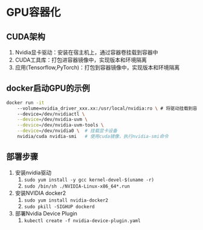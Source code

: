 # GPU容器化

## CUDA架构
1. Nvidia显卡驱动：安装在宿主机上，通过容器卷挂载到容器中
2. CUDA工具库：打包进容器镜像中，实现版本和环境隔离
3. 应用(Tensorflow,PyTorch)：打包到容器镜像中，实现版本和环境隔离

## docker启动GPU的示例
```sh
docker run -it 
    --volume=nvidia_driver_xxx.xx:/usr/local/nvidia:ro \ # 将驱动挂载到容器中
    --device=/dev/nvidiactl \
    --device=/dev/nvidia-uvm \
    --device=/dev/nvidia-uvm-tools \
    --device=/dev/nvidia0 \  # 挂载显卡设备
    nvidia/cuda nvidia-smi   # 使用cuda镜像，执行nvidia-smi命令
```

## 部署步骤
1. 安装nvidia驱动
   1. `sudo yum install -y gcc kernel-devel-$(uname -r)`
   2. `sudo /bin/sh ./NVIDIA-Linux-x86_64*.run`
2. 安装NVIDIA docker2
   1. `sudo yum install nvidia-docker2`
   2. `sudo pkill -SIGHUP dockerd`
3. 部署Nvidia Device Plugin
   1. `kubectl create -f nvidia-device-plugin.yaml`

